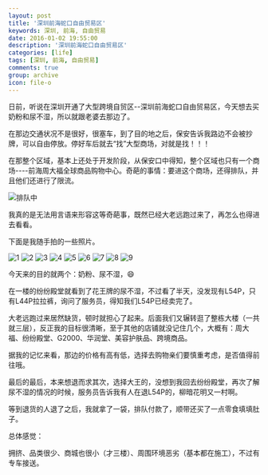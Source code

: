 ```yaml
---
layout: post
title: '深圳前海蛇口自由贸易区'
keywords: 深圳, 前海, 自由贸易
date: 2016-01-02 19:55:00
description: '深圳前海蛇口自由贸易区'
categories: [life]
tags: [深圳, 前海, 自由贸易]
comments: true
group: archive
icon: file-o
---
```


日前，听说在深圳开通了大型跨境自贸区--深圳前海蛇口自由贸易区，今天想去买奶粉和尿不湿，所以就跟老婆去那边了。

在那边交通状况不是很好，很塞车，到了目的地之后，保安告诉我路边不会被抄牌，可以自由停放。停好车后就去“找”大型商场，对就是找！！！

<!--more-->

在那整个区域，基本上还处于开发阶段，从保安口中得知，整个区域也只有一个商场----前海周大福全球商品购物中心。奇葩的事情：要进这个商场，还得排队，并且他们还进行了限流。

![排队中](http://ww2.sinaimg.cn/mw1024/824dcde4gw1ezlelypf76j216o1kw4d8.jpg)

我真的是无法用言语来形容这等奇葩事，既然已经大老远跑过来了，再怎么也得进去看看。

下面是我随手拍的一些照片。

![1](http://ww4.sinaimg.cn/mw1024/824dcde4gw1ezlemdqsflj216o1kwdwc.jpg)
![2](http://ww2.sinaimg.cn/mw1024/824dcde4gw1ezlelypf76j216o1kw4d8.jpg)
![3](http://ww2.sinaimg.cn/mw1024/824dcde4gw1ezlemk4u7fj216o1kwndl.jpg)
![4](http://ww2.sinaimg.cn/mw1024/824dcde4gw1ezlemosbouj216o1kwalq.jpg)
![5](http://ww2.sinaimg.cn/mw1024/824dcde4gw1ezlemtei5jj216o1kwwp0.jpg)
![6](http://ww2.sinaimg.cn/mw1024/824dcde4gw1ezlemy7wklj216o1kwdpq.jpg)
![7](http://ww3.sinaimg.cn/mw1024/824dcde4gw1ezlen363sfj216o1kwtjk.jpg)
![8](http://ww3.sinaimg.cn/mw1024/824dcde4gw1ezlen83j7mj216o1kw133.jpg)
![9](http://ww2.sinaimg.cn/mw1024/824dcde4gw1ezleqrl9iyj216o1kwqax.jpg)

今天来的目的就两个：奶粉、尿不湿，😄

在一楼的纷纷殿堂就看到了花王牌的尿不湿，不过看了半天，没发现有L54P，只有L44P拉拉裤，询问了服务员，得知我们L54P已经卖完了。

大老远跑过来居然缺货，顿时就担心了起来。后面我们又辗转逛了整栋大楼（一共就三层），反正我的目标很清晰，至于其他的店铺就没记住几个，大概有：周大福、纷纷殿堂、G2000、华润堂、美容护肤品、跨境商品。

据我的记忆来看，那边的价格有高有低，选择去购物亲们要慎重考虑，是否值得前往哦。

最后的最后，本来想退而求其次，选择大王的，没想到我回去纷纷殿堂，再次了解尿不湿的情况的时候，服务员告诉我有人在退L54P的，柳暗花明又一村啊。

等到退货的人退了之后，我就拿了一袋，排队付款了，顺带还买了一点零食填填肚子。

总体感觉：

拥挤、品类很少、商城也很小（才三楼）、周围环境恶劣（基本都在施工），不过有专车接送。